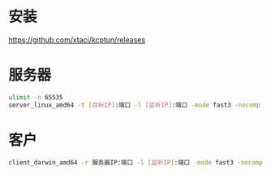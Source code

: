 # 安装
https://github.com/xtaci/kcptun/releases
# 服务器
```sh
ulimit -n 65535
server_linux_amd64 -t [目标IP]:端口 -l [监听IP]:端口 -mode fast3 -nocomp -sockbuf 16777217 -dscp 46
```
# 客户
```sh
client_darwin_amd64 -r 服务器IP:端口 -l [监听IP]:端口 -mode fast3 -nocomp -sockbuf 16777217 -dscp 46
```
